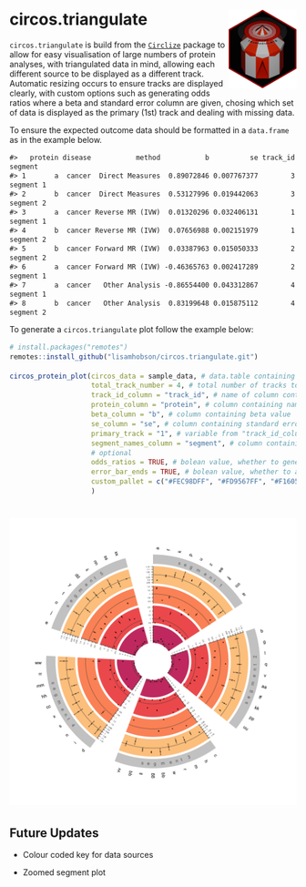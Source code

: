 
# circos.triangulate <img src="images/circos-triangulate-icon.png" align="right" height="138"/></a>

`circos.triangulate` is build from the
[`Circlize`](https://github.com/jokergoo/circlize) package to allow for
easy visualisation of large numbers of protein analyses, with
triangulated data in mind, allowing each different source to be
displayed as a different track. Automatic resizing occurs to ensure
tracks are displayed clearly, with custom options such as generating
odds ratios where a beta and standard error column are given, chosing
which set of data is displayed as the primary (1st) track and dealing
with missing data.

To ensure the expected outcome data should be formatted in a
`data.frame` as in the example below.

    #>   protein disease           method           b          se track_id   segment
    #> 1       a  cancer  Direct Measures  0.89072846 0.007767377        3 segment 1
    #> 2       b  cancer  Direct Measures  0.53127996 0.019442063        3 segment 2
    #> 3       a  cancer Reverse MR (IVW)  0.01320296 0.032406131        1 segment 1
    #> 4       b  cancer Reverse MR (IVW)  0.07656988 0.002151979        1 segment 2
    #> 5       b  cancer Forward MR (IVW)  0.03387963 0.015050333        2 segment 2
    #> 6       a  cancer Forward MR (IVW) -0.46365763 0.002417289        2 segment 1
    #> 7       a  cancer   Other Analysis -0.86554400 0.043312867        4 segment 1
    #> 8       b  cancer   Other Analysis  0.83199648 0.015875112        4 segment 2

To generate a `circos.triangulate` plot follow the example below:

``` r
# install.packages("remotes")
remotes::install_github("lisamhobson/circos.triangulate.git")

circos_protein_plot(circos_data = sample_data, # data.table containing all of the data to plot
                    total_track_number = 4, # total number of tracks to plot (can be less than sources of data if only plotting subset)
                    track_id_column = "track_id", # name of column containing variable to determine which track e.g. method / data source
                    protein_column = "protein", # column containing names of proteins
                    beta_column = "b", # column containing beta value 
                    se_column = "se", # column containing standard error to generate error bars
                    primary_track = "1", # variable from "track_id_column" to determine which track is first to plot and used to generate names
                    segment_names_column = "segment", # column containing factor to subset data on
                    # optional
                    odds_ratios = TRUE, # bolean value, whether to generate and plot odds ratios from beta and se (default = FALSE)
                    error_bar_ends = TRUE, # bolean value, whether to add ends to error bars (default = T)
                    custom_pallet = c("#FEC98DFF", "#FD9567FF", "#F1605DFF", "#CD4071FF") # provide custom colour pallet, supports viridis or custom vector
                    )
```

# <img src="images/example_circos.png" align="centre"/>

## Future Updates

- Colour coded key for data sources

- Zoomed segment plot
